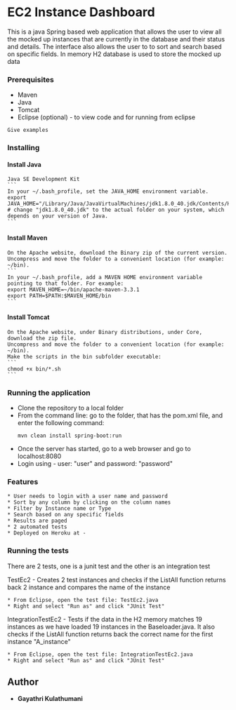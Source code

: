 # EC2 Instance Dashboard


This is a java Spring based web application that allows the user to view all the mocked up instances that are currently in the database and their status and details. The interface also allows the user to to sort and search based on specific fields. In memory H2 database is used to store the mocked up data


### Prerequisites

- Maven
- Java 
- Tomcat
- Eclipse (optional) - to view code and for running from eclipse
```
Give examples
```

### Installing

#### Install Java 
	Java SE Development Kit
	```
	In your ~/.bash_profile, set the JAVA_HOME environment variable.
	export JAVA_HOME="/Library/Java/JavaVirtualMachines/jdk1.8.0_40.jdk/Contents/Home"
	# change "jdk1.8.0_40.jdk" to the actual folder on your system, which depends on your version of Java.
	```
#### Install Maven 
	On the Apache website, download the Binary zip of the current version.
	Uncompress and move the folder to a convenient location (for example: ~/bin).
	```
	In your ~/.bash_profile, add a MAVEN HOME environment variable pointing to that folder. For example:
	export MAVEN_HOME=~/bin/apache-maven-3.3.1
	export PATH=$PATH:$MAVEN_HOME/bin
	```
	
#### Install Tomcat
	On the Apache website, under Binary distributions, under Core, download the zip file.
	Uncompress and move the folder to a convenient location (for example: ~/bin).
	Make the scripts in the bin subfolder executable:
	```
	chmod +x bin/*.sh
	```

### Running the application

* Clone the repository to a local folder
* From the command line: go to the folder, that has the pom.xml file, and enter the following command: 
	```
	mvn clean install spring-boot:run
	```
* Once the server has started, go to a web browser and go to localhost:8080
* Login using - user: "user" and password: "password"

### Features

	* User needs to login with a user name and password
	* Sort by any column by clicking on the column names
	* Filter by Instance name or Type
	* Search based on any specific fields
	* Results are paged 
	* 2 automated tests
	* Deployed on Heroku at - 


### Running the tests

There are 2 tests, one is a junit test and the other is an integration test

TestEc2 - Creates 2 test instances and checks if the ListAll function returns back 2 instance and compares the name of the instance

	* From Eclipse, open the test file: TestEc2.java
	* Right and select "Run as" and click "JUnit Test"

IntegrationTestEc2 - Tests if the data in the H2 memory matches 19 instances as we have loaded 19 instances in the Baseloader.java. It also  checks if the ListAll function returns back the correct name for the first instance "A_instance"

	* From Eclipse, open the test file: IntegrationTestEc2.java
	* Right and select "Run as" and click "JUnit Test"


## Author

* **Gayathri Kulathumani** 

